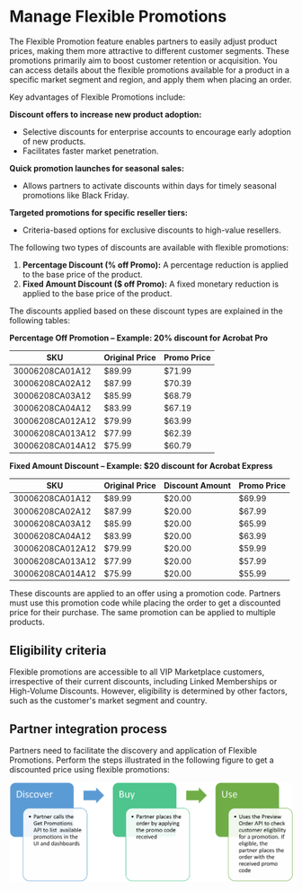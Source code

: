 # Manage Flexible Promotions

The Flexible Promotion feature enables partners to easily adjust product prices, making them more attractive to different customer segments. These promotions primarily aim to boost customer retention or acquisition. You can access details about the flexible promotions available for a product in a specific market segment and region, and apply them when placing an order.

Key advantages of Flexible Promotions include:

**Discount offers to increase new product adoption:**

- Selective discounts for enterprise accounts to encourage early adoption of new products.
- Facilitates faster market penetration.

**Quick promotion launches for seasonal sales:**

- Allows partners to activate discounts within days for timely seasonal promotions like Black Friday.

**Targeted promotions for specific reseller tiers:**

- Criteria-based options for exclusive discounts to high-value resellers.

The following two types of discounts are available with flexible promotions:

1. **Percentage Discount (% off Promo):** A percentage reduction is applied to the base price of the product.
2. **Fixed Amount Discount ($ off Promo):** A fixed monetary reduction is applied to the base price of the product.

The discounts applied based on these discount types are explained in the following tables:

**Percentage Off Promotion – Example: 20% discount for Acrobat Pro**

| SKU              | Original Price | Promo Price |
|------------------|----------------|-------------|
| 30006208CA01A12  | $89.99         | $71.99      |
| 30006208CA02A12  | $87.99         | $70.39      |
| 30006208CA03A12  | $85.99         | $68.79      |
| 30006208CA04A12  | $83.99         | $67.19      |
| 30006208CA012A12 | $79.99         | $63.99      |
| 30006208CA013A12 | $77.99         | $62.39      |
| 30006208CA014A12 | $75.99         | $60.79      |

**Fixed Amount Discount – Example: $20 discount for Acrobat Express**

| SKU              | Original Price | Discount Amount | Promo Price |
|------------------|----------------|-----------------|-------------|
| 30006208CA01A12  | $89.99         | $20.00          | $69.99      |
| 30006208CA02A12  | $87.99         | $20.00          | $67.99      |
| 30006208CA03A12  | $85.99         | $20.00          | $65.99      |
| 30006208CA04A12  | $83.99         | $20.00          | $63.99      |
| 30006208CA012A12 | $79.99         | $20.00          | $59.99      |
| 30006208CA013A12 | $77.99         | $20.00          | $57.99      |
| 30006208CA014A12 | $75.99         | $20.00          | $55.99      |

These discounts are applied to an offer using a promotion code. Partners must use this promotion code while placing the order to get a discounted price for their purchase. The same promotion can be applied to multiple products.

## Eligibility criteria

Flexible promotions are accessible to all VIP Marketplace customers, irrespective of their current discounts, including Linked Memberships or High-Volume Discounts. However, eligibility is determined by other factors, such as the customer's market segment and country.

## Partner integration process  

Partners need to facilitate the discovery and application of Flexible Promotions. Perform the steps illustrated in the following figure to get a discounted price using flexible promotions:

![Partner integration process](../image/flex_5.png)
